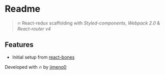 
# Readme

>🔥 React-redux scaffolding with *Styled-components*, *Webpack 2.0* & *React-router v4*

## Features

* Initial setup from [react-bones](https://github.com/Influencity/react-bones)

Developed with 🔥 by [jimeno0](https://github.com/jimeno0)
